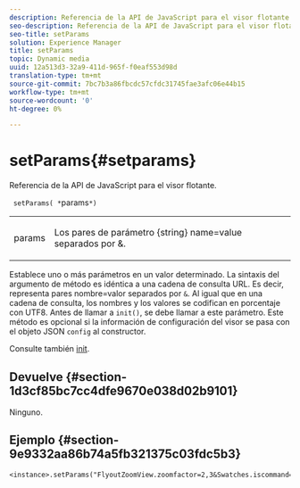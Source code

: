 ```yaml
---
description: Referencia de la API de JavaScript para el visor flotante.
seo-description: Referencia de la API de JavaScript para el visor flotante.
seo-title: setParams
solution: Experience Manager
title: setParams
topic: Dynamic media
uuid: 12a513d3-32a9-411d-965f-f0eaf553d98d
translation-type: tm+mt
source-git-commit: 7bc7b3a86fbcdc57cfdc31745fae3afc06e44b15
workflow-type: tm+mt
source-wordcount: '0'
ht-degree: 0%

---
```



# setParams{#setparams}

Referencia de la API de JavaScript para el visor flotante.

` setParams( *`params`*)`

<table id="table_896DFF34A68A403DB93A6D597461A573"> 
 <tbody> 
  <tr> 
   <td colname="col1"> <p> <span class="codeph"> <span class="varname"> params</span> </span> </p> </td> 
   <td colname="col2"> <p> <span class="codeph"> Los pares de parámetro {string}</span> name=value separados por  <span class="codeph"> &amp;</span>. </p> </td> 
  </tr> 
 </tbody> 
</table>

Establece uno o más parámetros en un valor determinado. La sintaxis del argumento de método es idéntica a una cadena de consulta URL. Es decir, representa pares nombre=valor separados por `&`. Al igual que en una cadena de consulta, los nombres y los valores se codifican en porcentaje con UTF8. Antes de llamar a `init()`, se debe llamar a este parámetro. Este método es opcional si la información de configuración del visor se pasa con el objeto JSON `config` al constructor.

Consulte también [init](../../../c-html5-s7-aem-asset-viewers/c-html5-flyout-viewer-20-about/c-html5-flyout-viewer-20-javascriptapiref/r-html5-flyout-viewer-20-javascriptapiref-init.md#reference-8651640683fc4a538bfb660709d1a463).

## Devuelve {#section-1d3cf85bc7cc4dfe9670e038d02b9101}

Ninguno.

## Ejemplo {#section-9e9332aa86b74a5fb321375c03fdc5b3}

```
<instance>.setParams("FlyoutZoomView.zoomfactor=2,3&Swatches.iscommand=op_sharpen%3d1")
```

